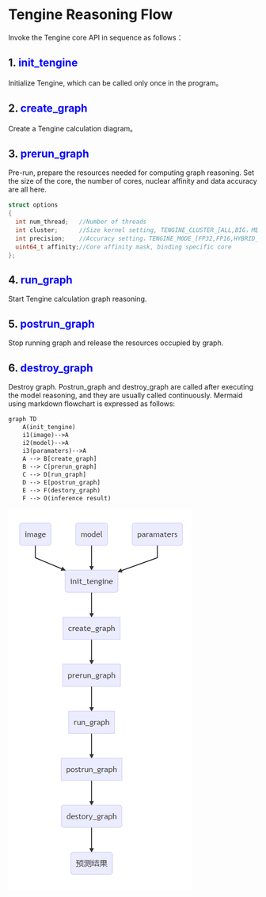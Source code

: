 # Tengine Reasoning Flow
Invoke the Tengine core API in sequence as follows：

## 1. <font color=blue>init_tengine</font>

Initialize Tengine, which can be called only once in the program。

## 2. <font color=blue>create_graph</font>

Create a Tengine calculation diagram。

## 3. <font color=blue>prerun_graph</font>

Pre-run, prepare the resources needed for computing graph reasoning. Set the size of the core, the number of cores, nuclear affinity and data accuracy are all here.

```c
struct options
{
  int num_thread;	//Number of threads
  int cluster;		//Size kernel setting, TENGINE_CLUSTER_[ALL,BIG，MEDIUM，LITTLE]
  int precision;	//Accuracy setting，TENGINE_MODE_[FP32,FP16,HYBRID_INT8,UINT8,INT8]
  uint64_t affinity;//Core affinity mask, binding specific core
};
```



## 4. <font color=blue>run_graph</font>

Start Tengine calculation graph reasoning.

## 5. <font color=blue>postrun_graph</font>

Stop running graph and release the resources occupied by graph. 

## 6. <font color=blue>destroy_graph</font>

Destroy graph. Postrun_graph and destroy_graph are called after executing the model reasoning, and they are usually called continuously. Mermaid using markdown flowchart is expressed as follows:

>
```mermaid
graph TD
	A(init_tengine)
	i1(image)-->A
	i2(model)-->A
	i3(paramaters)-->A
	A --> B[create_graph]
    B --> C[prerun_graph]
    C --> D[run_graph]
    D --> E[postrun_graph]
    E --> F(destory_graph)
    F --> O(inference result)
```
>
![clip_image008](https://raw.githubusercontent.com/BUG1989/tengine-docs/main/images/clip_image008.png)